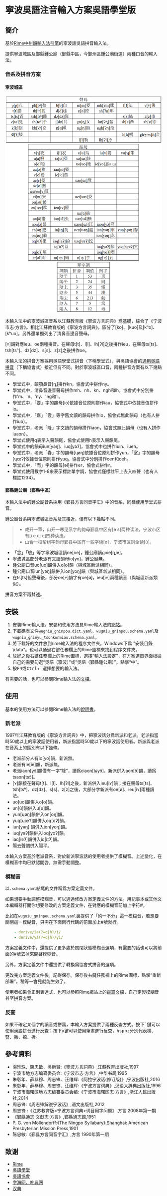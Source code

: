 # 寧波吳語注音輸入方案吳語學堂版

## 簡介

基於[Rime中州韻輸入法引擎](https://rime.im/)的寧波話吳語拼音輸入法。

提供寧波城區及鄞縣鍾公廟（鄞縣中區，今鄞州區鍾公廟街道）兩種口音的輸入法。

### 音系及拼音方案

#### 寧波城區

![音系與拼音方案](音系與拼音方案.png)

本輸入法中的寧波城區音系以江蘇教育版《寧波方言詞典》爲基礎，綜合了《宁波市志·方言》。相比江蘇教育版的《寧波方言詞典》，區分了[ko]、[kuo]及[kʰo]、[kʰuo]。另外還單獨列出了清鼻音邊音聲母。

[ʏ]韻對應ieu、oe兩種拼音。在聲母t[t]、l[l]、lh[ʔl]之後拼作ieu，在聲母ts[ts]、tsh[tsʰ]、dz[dz]、s[s]、z[z]之後拼作oe。

本輸入法的拼音方案採用吳語學堂式拼音（下稱學堂式），與吳語協會的[通用吳語拼音](http://wu-chinese.com/romanization/ningbo.html)（下稱協會式）接近但有不同。對於寧波城區口音，兩種拼音方案有以下幾點不同。

- 學堂式中，齦顎鼻音[ȵ]拼作kn，協會式中拼作ny。
- 學堂式中，清鼻音邊音聲母拼作mh、nh、kn、ngh和lh，協會式中分別拼作'm、'n、'ny、'ng和'l。
- 學堂式中，「要」字的韻母[io]依據音位原則拼作iau，協會式中依據音值拼作io。
- 學堂式中，「嘉」「霞」等字舊文讀的韻母拼作io，協會式無此韻母（也有人拼作iuo）。
- 學堂式中，老派「降」字文讀的韻母拼作iaon，協會式無此韻母（也有人拼作iuaon）。
- 學堂式使用q表示入聲韻尾，協會式使用h表示入聲韻尾。
- 學堂式中的韻母iun[yəŋ]、iuq[yəʔ]，協會式中也拼作iuin、iueh。
- 學堂式中，老派「春」字的韻母[ʮøŋ]依據音位原則拼作yun，「室」字的韻母[ʮœʔ]依據音位原則拼作yuq。協會式中分別拼作oen和oeh。
- 學堂式中，「而」字的韻母[əl]拼作er，協會式拼作r。
- 學堂式使用數字1-8來表示標註單字調，協會式僅標註平上去入四聲（也有人標註1234）。

#### 鄞縣鍾公廟（鄞縣中區）

本輸入法中的鍾公廟音系採用《鄞县方言同音字汇》中的音系，同樣使用學堂式拼音。

鍾公廟音系與寧波城區音系及其接近，僅有以下幾點不同。

> - 咸开一覃，山开一寒见系字的韵母鄞县中区有[e ɛ]两种读法，宁波市区有[i e ɐɪ ɛ]四种读法。
> - 山合一桓帮组字韵母鄞县中区有一些字读[ø]，宁波市区则全读[ũ]。

- 「念」「驗」等字寧波城區讀ne[ne]，鍾公廟讀gnie[ȵie]。
- 寧波城區部分老派有文讀韻母io[yo]，鍾公廟無。
- 鍾公廟口音uo[uo]韻併入o[o]韻（與城區新派相同）。
- 鍾公廟口音iun[yəŋ]韻併入ion[yoŋ]韻（與城區新派相同）。
- 在ts[ts]組聲母後，部分oe[ʏ]韻字有oe[ø]，ieu[iʏ]兩種讀音（與城區新派類似）。

拼音方案不再贅述。

## 安裝

1. 安裝Rime輸入法。安裝和使用方法見Rime輸入法的[網站](https://rime.im/)。
2. 下載碼表文件`wugniu_gninpou.dict.yaml`、`wugniu_gninpou.schema.yaml`及`wugniu_gninyu_tsonkonmiau.schema.yaml`。
3. 將下載好的文件放到rime輸入法的程序文件夾。Windows下爲 "安裝目錄\data"。也可以通過右鍵任務欄上的Rime圖標來找到程序文件夾。
4. 放好之後右鍵任務欄上的Rime圖標，選擇“輸入法設定”，在方案選單界面根據自己的需要勾選“吳語（寧波）”或“吳語（鄞縣鍾公廟）”。點擊“中”。
5. 按<kbd>F4</kbd>或<kbd>Ctrl</kbd>+<kbd>`</kbd>選擇想要的輸入法。

有需要的話，也可以參閱Rime輸入法的[文檔](https://rime.im/docs/)。

## 使用

基本的使用方法可以參閱Rime輸入法的[說明書](https://github.com/rime/home/wiki/UserGuide)。

### 新老派

1997年江蘇教育版的《寧波方言詞典》中，把寧波話分爲新派和老派。老派指當時50歲以上的寧波話使用者，新派指當時50歲以下的寧波話使用者。新派與老派在音系上的區別有以下幾條。

- 老派部分人有io[yo]韻，新派無。
- 老派有ie[ie]韻，新派無。
- 老派iaon[yɔ̃]韻僅有一字“降”，讀爲ciaon[tɕyɔ̃]，新派併入aon[ɔ̃]韻，讀爲tsaon[tsɔ̃]。
- [ʏ]韻接在聲母t[t]、l[l]、lh[ʔl]之後，新派併入ieu[iʏ]韻；接在聲母ts[ts]、tsh[tsʰ]、dz[dz]、s[s]、z[z]之後，大部分字新派有oe[ø]、ieu[iʏ]兩種讀法。
- uo[uo]韻併入o[o]韻。
- un[ũ]韻併入u[u]韻。
- yun[ʮøŋ]韻併入on[oŋ]韻。
- yuq[ʮœʔ]韻併入oq[oʔ]韻。
- iun[yəŋ] 韻併入ion[yoŋ]韻。
- iuq[yəʔ]韻併入ioq[yoʔ]韻。
- iaq[iɐʔ]韻併入iq[iɪʔ]韻。
- 陽去聲調併入陽平。

本輸入方案基於老派音系，對於新派寧波話的使用者提供了模糊音。上述變化，在模糊音中均已默認開啓，無需手動調整。

### 模糊音

以`.schema.yaml`結尾的文件稱爲方案定義文件。

如果想要手動調整模糊音，可以通過修改方案定義文件的方法。用記事本或其他文本編輯器打開你想要修改的方案定義文件，在對應的模糊音前加上字符#。

比如在`wugniu_gninpou.schema.yaml`裏提供了「約一不分」這一模糊音，若想要關閉這一模糊音，只需在下面兩行代碼的前面加上#號就行。
```yaml
    - derive/ia(?=q|h)/i/
    - derive/ya(?=q|h)/yi/
```
方案定義文件中，還提供了更多處於關閉狀態模糊音選項，有需要的話也可以將前面的#號去掉來開啓模糊音。

另外，方案定義文件中還提供了轉換爲協會式拼音的選項。

更改完方案定義文件後，記得保存。保存後右鍵任務欄上的Rime圖標，點擊“重新部署”。稍等一會兒就能生效了。

使用者如果會正則表達式，也可以參照Rime網站上的[這篇文檔](https://github.com/rime/home/wiki/SpellingAlgebra)，自己定製模糊音甚至拼音方案。

### 反查

如果不確定某個字的讀音或拼寫，本輸入方案提供了兩種反查方式。按下<kbd>`</kbd>鍵可以使用漢語拼音進行反查；按下<kbd>x</kbd>鍵可以使用筆畫進行反查，<kbd>h</kbd><kbd>s</kbd><kbd>p</kbd><kbd>n</kbd><kbd>z</kbd>分別代表橫、豎、撇、捺、折。

## 參考資料

- 湯珍珠、陳忠敏、吳新賢:《寧波方言詞典》,江蘇教育出版社,1997
- 宁波市地方志编纂委员会:《宁波市志·方言》,中华书局,1995
- 朱彰年、薛恭穆、周志锋、汪维辉:《阿拉宁波话(修订版)》,宁波出版社,2016
- 朱彰年、薛恭穆、周志锋、汪维辉:《宁波方言词典》,汉语大辞典出版社,1996
- 宁波市海曙区地方志编纂委员会编:《宁波市海曙区志·方言》,浙江人民出版社,2014
- 周志锋:《周志锋解说宁波话》,语文出版社,2012
- 周志锋 :《江苏教育版<宁波方言词典>词目用字问题》,方言 2008年第一期
- 《鄞縣通志·文獻志·方言》,鄞縣通志館,1951
- P. G. von Möllendorff:《The Ningpo Syllabary》,Shanghai: American Presbyterian Mission Press,1901
- 陈忠敏:《鄞县方言同音字汇》,方言 1990年第一期

## 致谢

- [Rime](https://rime.im/)
- [吳語學堂](https://www.wugniu.com/)
- [吳語協會](http://wu-chinese.com/bbs/forum.php)
- [字海网，叶典网](http://yedict.com/)
- [汉典](http://www.zdic.net/)